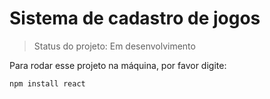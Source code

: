 <h1>Sistema de cadastro de jogos</h1>

> Status do projeto: Em desenvolvimento

Para rodar esse projeto na máquina, por favor digite: 

```
npm install react
```
